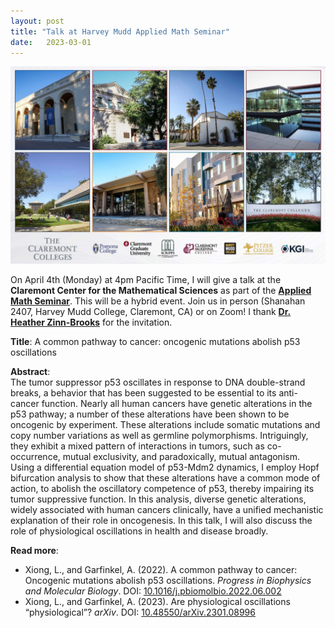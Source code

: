 ```yaml
---
layout: post
title: "Talk at Harvey Mudd Applied Math Seminar"
date:   2023-03-01 
---
```


![HarveyMudd_Talk](/images/Claremont_Colleges.jpeg)

On April 4th (Monday) at 4pm Pacific Time, I will give a talk at the **Claremont Center for the Mathematical Sciences** as part of the [**Applied Math Seminar**](https://colleges.claremont.edu/ccms/event/applied-math-seminar-ivy-xiong-usc/). This will be a hybrid event. Join us in person (Shanahan 2407, Harvey Mudd College, Claremont, CA) or on Zoom! I thank [**Dr. Heather Zinn-Brooks**](https://www.hmc.edu/mathematics/people/faculty/heather-zinn-brooks/) for the invitation. 

**Title**: A common pathway to cancer: oncogenic mutations abolish p53 oscillations

**Abstract**: \
The tumor suppressor p53 oscillates in response to DNA double-strand breaks, a behavior that has been suggested to be essential to its anti-cancer function. Nearly all human cancers have genetic alterations in the p53 pathway; a number of these alterations have been shown to be oncogenic by experiment. These alterations include somatic mutations and copy number variations as well as germline polymorphisms. Intriguingly, they exhibit a mixed pattern of interactions in tumors, such as co-occurrence, mutual exclusivity, and paradoxically, mutual antagonism. Using a differential equation model of p53-Mdm2 dynamics, I employ Hopf bifurcation analysis to show that these alterations have a common mode of action, to abolish the oscillatory competence of p53, thereby impairing its tumor suppressive function. In this analysis, diverse genetic alterations, widely associated with human cancers clinically, have a unified mechanistic explanation of their role in oncogenesis. In this talk, I will also discuss the role of physiological oscillations in health and disease broadly.

**Read more**:
- Xiong, L., and Garfinkel, A. (2022). A common pathway to cancer: Oncogenic mutations abolish p53 oscillations. *Progress in Biophysics and Molecular Biology*. DOI: [10.1016/j.pbiomolbio.2022.06.002](https://doi.org/10.1016/j.pbiomolbio.2022.06.002)
- Xiong, L., and Garfinkel, A. (2023). Are physiological oscillations “physiological”? *arXiv*. DOI: [10.48550/arXiv.2301.08996](https://arxiv.org/abs/2301.08996) 